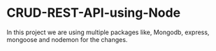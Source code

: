 # CRUD-REST-API-using-Node
In this project we are using multiple packages like, Mongodb, express, mongoose and nodemon for the changes.
